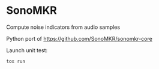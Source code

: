 # SonoMKR

Compute noise indicators from audio samples

Python port of https://github.com/SonoMKR/sonomkr-core


Launch unit test:

```shell
tox run
```